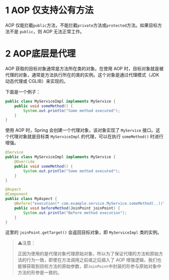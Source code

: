 # 1 AOP 仅支持公有方法

AOP 仅能拦截`public`方法，不能拦截`private`方法或`protected`方法。如果目标方法不是 `public`，则 AOP 无法正常工作。



# 2 AOP底层是代理

AOP 获取的目标对象通常是方法所在类的对象。在使用 AOP 时，目标对象就是被代理的对象，通常是方法执行所在的类的实例。这个对象是通过代理模式（JDK 动态代理或 CGLIB）来实现的。

下面是一个例子：

```java
public class MyServiceImpl implements MyService {
    public void someMethod() {
        System.out.println("Some method executed");
    }
}
```

使用 AOP 时，Spring 会创建一个代理对象，该对象实现了 `MyService` 接口。这个代理对象就是目标类 `MyServiceImpl` 的代理，可以在执行 `someMethod()` 时进行增强。

```java
@Service
public class MyServiceImpl implements MyService {
    @Override
    public void someMethod() {
        System.out.println("Some method executed");
    }
}

@Aspect
@Component
public class MyAspect {
    @Before("execution(* com.example.service.MyService.someMethod(..))")
    public void beforeMethod(JoinPoint joinPoint) {
        System.out.println("Before method execution");
    }
}
```

这里的 `joinPoint.getTarget()` 会返回目标对象，即 `MyServiceImpl` 类的实例。

> ⚠注意：
>
> 正因为使用的是代理对象代理原始对象，所以为了保证代理的方法和原始方法的行为一致，即使在方法调用之前或之后插入了 AOP 增强逻辑，我们也能够获取到目标方法的原始参数，即`JoinPoint`中封装的形参与原始对象中方法的形参是一致的。